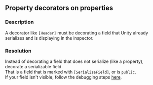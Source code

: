 ## Property decorators on properties

### Description
A decorator like `[Header]` must be decorating a field that Unity already serializes and is displaying in the inspector.

### Resolution
Instead of decorating a field that does not serialize (like a property), decorate a serializable field.  
That is a field that is marked with `[SerializeField]`, or is `public`.  
If your field isn't visible, follow the debugging steps [here](../../../Programming/Serialization.md).